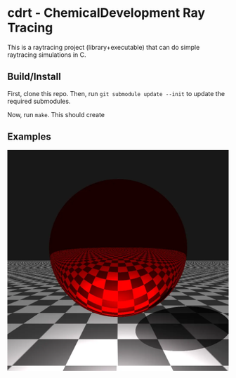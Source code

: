 
# cdrt - ChemicalDevelopment Ray Tracing

This is a raytracing project (library+executable) that can do simple raytracing simulations in C.

## Build/Install

First, clone this repo. Then, run `git submodule update --init` to update the required submodules.

Now, run `make`. This should create 


## Examples

![Example 0](ex0.webp)

